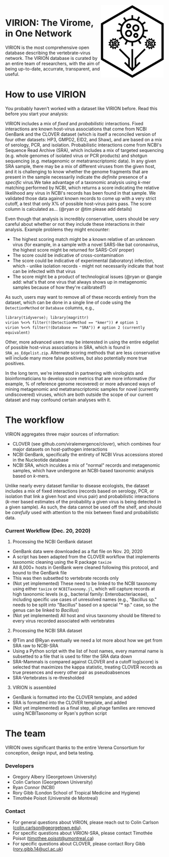 <img align="right" src="Virion.png"  width="200">

# VIRION: The Virome, in One Network

VIRION is the most comprehensive open database describing the vertebrate-virus network. The VIRION database is curated by an entire team of researchers, with the aim of being up-to-date, accurrate, transparent, and useful.

# How to use VIRION

You probably haven't worked with a dataset like VIRION before. Read this before you start your analysis:

VIRION includes a mix of _fixed_ and _probabilistic_ interactions. Fixed interactions are known host-virus associations that come from NCBI GenBank and the CLOVER dataset (which is itself a reconciled version of four other datasets: HP3, GMPD2, EID2, and Shaw), and are based on a mix of serology, PCR, and isolation. Probabilistic interactions come from NCBI's Sequence Read Archive (SRA), which includes a mix of targeted sequencing (e.g. whole genomes of isolated virus or PCR products) and shotgun sequencing (e.g. metagenomic or metatranscriptomic data). In any given SRA sample, there may be a mix of different viruses from the given host, and it is challenging to know whether the genome fragments that are present in the sample necessarily indicate the _definite_ presence of a _specific_ virus.We take advantage of a taxonomic analysis using _k_-mer matching performed by NCBI, which returns a score indicating the relative likelihood any virus in NCBI's records has been found in that sample. We validated those data against known records to come up with a very strict cutoff, a test that only X% of possible host-virus pairs pass. The score column is calculated as... (@ryan or @tim please add details)

Even though that analysis is incredibly conservative, users should be _very_ careful about whether or not they include these interactions in their analysis. Example problems they might encounter:
- The highest scoring match might be a known relative of an unknown virus (for example, in a sample with a novel SARS-like bat coronavirus, the highest score might be returned for SARS-CoV proper)
- The score could be indicative of cross-contamination 
- The score could be indicative of experimental (laboratory) infection, which - unlike isolation records - might not necessarily indicate that host can be infected with that virus
- The score might be a product of technological issues (@ryan or @angie add: what's that one virus that always shows up in metagenomic samples because of how they're calibrated?)

As such, users may want to remove all of these records entirely from the dataset, which can be done in a single line of code using the `DetectionMethod` or `Database` columns, e.g., 

```
library(tidyverse); library(magrittr)
virion %<>% filter(!(DetectionMethod == "kmer")) # option 1
virion %<>% filter(!(Database == "SRA")) # option 2 (currently equivalent)
```

Other, more advanced users may be interested in using the entire edgelist of possible host-virus associations in SRA, which is found in `SRA_as_Edgelist.zip`. Alternate scoring methods that are less conservative will include many more false positives, but also potentially more true positives. 

In the long term, we're interested in partnering with virologists and bioinformaticians to develop score metrics that are more informative (for example, % of reference genome recovered) or more advanced ways of mining metagenomic and metatranscriptomic samples for novel (currently undiscovered) viruses, which are both outside the scope of our current dataset and may confound certain analyses with it.

# The workflow

VIRION aggregates three major sources of information:
- CLOVER (see github.com/viralemergence/clover), which combines four major datasets on host-pathogen interactions
- NCBI GenBank, specifically the entirety of NCBI Virus accessions stored in the Nucleotide database
- NCBI SRA, which inculdes a mix of "normal" records and metagenomic samples, which have undergone an NCBI-based taxonomic analysis based on _k_-mers.

Unlike nearly every dataset familiar to disease ecologists, the dataset includes a mix of fixed interactions (records based on serology, PCR, or isolation that link a given host and virus pair) and probabilistic interactions (_k_-mer based estimates of the probability a given virus is being detected in a given sample). As such, the data cannot be used off the shelf, and should be *carefully* used with attention to the mix between fixed and probabilistic data.

### Current Workflow (Dec. 20, 2020)

1. Processing the NCBI GenBank dataset
- GenBank data were downloaded as a flat file on Nov. 20, 2020
- A script has been adapted from the CLOVER workflow that implements taxonomic cleaning using the R package `taxize`
- All 8,000+ hosts in GenBank were cleaned following this protocol, and bound to the GenBank file
- This was then subsetted to vertebrate records only
- (Not yet implemented) These need to be linked to the NCBI taxonomy using either `taxize` or `NCBITaxonomy.jl`, which will capture records at high taxonomic levels (e.g., bacterial family: Enterobacteriaceae), including specific use cases of unresolved names (e.g., "Bacillus sp." needs to be split into "Bacillus" based on a special "* sp." case, so the genus can be linked to _Bacillus_)
- (Not yet implemented) All host and virus taxonomy should be filtered to every virus recorded associated with vertebrates

2. Processing the NCBI SRA dataset
- @Tim and @Ryan eventually we need a lot more about how we get from SRA raw to NCBI-SRA 
- Using a Python script with the list of host names, every mammal name is subsetted to a file that is used to filter the SRA data down
- SRA-Mammals is compared against CLOVER and a cutoff log(score) is selected that maximizes the kappa statistic, treating CLOVER records as true presences and every other pair as pseudoabsences
- SRA-Vertebrates is re-thresholded 

3. VIRION is assembled
- GenBank is formatted into the CLOVER template, and added
- SRA is formatted into the CLOVER template, and added
- (Not yet implemented) as a final step, all phage families are removed using NCBITaxonomy or Ryan's python script

# The team

VIRION owes significant thanks to the entire Verena Consortium for conception, design input, and beta testing.

### Developers 
- Gregory Albery (Georgetown University)
- Colin Carlson (Georgetown University)
- Ryan Connor (NCBI)
- Rory Gibb (London School of Tropical Medicine and Hygiene)
- Timothée Poisot (Université de Montreal)

### Contact
- For general questions about VIRION, please reach out to Colin Carlson (colin.carlson@georgetown.edu).
- For specific questions about VIRION-SRA, please contact Timothée Poisot (timothee.poisot@umontreal.ca) 
- For specific questions about CLOVER, please contact Rory Gibb (rory.gibb.14@ucl.ac.uk)
